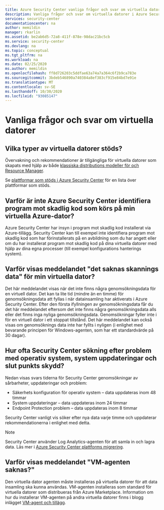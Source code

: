 ```yaml
---
title: Azure Security Center vanliga frågor och svar om virtuella datorer
description: Vanliga frågor och svar om virtuella datorer i Azure Security Center, en produkt som hjälper dig att förhindra, identifiera och svara på hot
services: security-center
documentationcenter: na
author: memildin
manager: rkarlin
ms.assetid: be2ab6d5-72a8-411f-878e-98dac21bc5cb
ms.service: security-center
ms.devlang: na
ms.topic: conceptual
ms.tgt_pltfrm: na
ms.workload: na
ms.date: 02/25/2020
ms.author: memildin
ms.openlocfilehash: ff8d726203c5ddfae63a74a7a364c6f2b9ca783e
ms.sourcegitcommit: 3bdeb546890a740384a8ef383cf915e84bd7e91e
ms.translationtype: MT
ms.contentlocale: sv-SE
ms.lasthandoff: 10/30/2020
ms.locfileid: "93085147"
---
```

# <a name="faq---questions-about-virtual-machines"></a>Vanliga frågor och svar om virtuella datorer


## <a name="what-types-of-virtual-machines-are-supported"></a>Vilka typer av virtuella datorer stöds?

Övervakning och rekommendationer är tillgängliga för virtuella datorer som skapats med hjälp av både [klassiska distributions modeller för och Resource Manager](/azure/azure-resource-manager/management/deployment-models).

Se [plattformar som stöds i Azure Security Center](security-center-os-coverage.md) för en lista över plattformar som stöds.


## <a name="why-doesnt-azure-security-center-recognize-the-antimalware-solution-running-on-my-azure-vm"></a>Varför är inte Azure Security Center identifiera program mot skadlig kod som körs på min virtuella Azure-dator?

Azure Security Center har insyn i program mot skadlig kod installerat via Azure-tillägg. Security Center kan till exempel inte identifiera program mot skadlig kod som har förinstallerats på en avbildning som du har angett eller om du har installerat program mot skadlig kod på dina virtuella datorer med hjälp av dina egna processer (till exempel konfigurations hanterings system).


## <a name="why-do-i-get-the-message-missing-scan-data-for-my-vm"></a>Varför visas meddelandet "det saknas skannings data" för min virtuella dator?

Det här meddelandet visas när det inte finns några genomsökningsdata för en virtuell dator. Det kan ta lite tid (mindre än en timme) för genomsökningsdata att fyllas i när datainsamling har aktiverats i Azure Security Center. Efter den första ifyllningen av genomsökningsdata får du det här meddelandet eftersom det inte finns några genomsökningsdata alls eller det finns inga nyliga genomsökningsdata. Genomsökningar fyller inte i för en virtuell dator i ett stoppat tillstånd. Det här meddelandet kan också visas om genomsöknings data inte har fyllts i nyligen (i enlighet med bevarande principen för Windows-agenten, som har ett standardvärde på 30 dagar).


## <a name="how-often-does-security-center-scan-for-operating-system-vulnerabilities-system-updates-and-endpoint-protection-issues"></a>Hur ofta Security Center sökning efter problem med operativ system, system uppdateringar och slut punkts skydd?

Nedan visas svars tiderna för Security Center genomsökningar av sårbarheter, uppdateringar och problem:

- Säkerhets konfiguration för operativ system – data uppdateras inom 48 timmar
- System uppdateringar – data uppdateras inom 24 timmar
- Endpoint Protection problem – data uppdateras inom 8 timmar

Security Center vanligt vis söker efter nya data varje timme och uppdaterar rekommendationerna i enlighet med detta. 

> [!NOTE]
> Security Center använder Log Analytics-agenten för att samla in och lagra data. Läs mer i [Azure Security Center plattforms migrering](./security-center-enable-data-collection.md).


## <a name="why-do-i-get-the-message-vm-agent-is-missing"></a>Varför visas meddelandet "VM-agenten saknas?"

Den virtuella dator agenten måste installeras på virtuella datorer för att data insamling ska kunna användas. VM-agenten installeras som standard för virtuella datorer som distribueras från Azure Marketplace. Information om hur du installerar VM-agenten på andra virtuella datorer finns i blogg inlägget [VM-agent och tillägg](https://azure.microsoft.com/blog/vm-agent-and-extensions-part-2/).